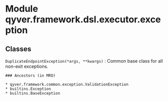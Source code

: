 Module qyver.framework.dsl.executor.exception
===================================================

Classes
-------

`DuplicateEndpointException(*args, **kwargs)`
:   Common base class for all non-exit exceptions.

    ### Ancestors (in MRO)

    * qyver.framework.common.exception.ValidationException
    * builtins.Exception
    * builtins.BaseException
